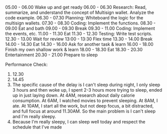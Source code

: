 05.00 - 06.00 Wake up and get ready
06.00 - 06.30 Research: Read, summarize, and understand the concept of Multisign wallet. Analyze the code example.
06.30 - 07.30 Planning: Whiteboard the logic for the multisign wallets.
07.30 - 08.30 Coding: Implement the functions.
08.30 - 09.00 Eat and bath
09.00 - 09.30 Break
09.30 - 11.00 Coding: Implement the events, etc.
11.00 - 11.30 Eat
11.30 - 12.30 Testing: Write test scripts.
12.30 - 13.00 Wait for review
13:00 - 13:30 Flex time
13.30 - 14.00 Break
14.00 - 14.30 Eat
14.30 - 16.00 Ask for another task & learn
16.00 - 18.00 Finish my own shallow work & learn
18.00 - 18.30 Eat
18.30 - 20.30 Entertainment
20.30 - 21.00 Prepare to sleep

Performance Check:
1. 12.30
2. 14.45
3. The specific cause of the delay is I can't sleep during night, I only sleep 3 hours and then woke up, I spent 2-3 hours more trying to sleep, ended up in just laying down. At 4AM, research about daily calorie consumption. At 6AM, I watched movies to prevent sleeping. At 8AM, I ate. At 10AM, I start all the work, but not deep focus, a bit distracted, and full focus at around 11.30AM. So the main problem is I can't sleep and I'm really sleepy.
4. Because I'm really sleepy, I can sleep well today and respect the schedule that I've made